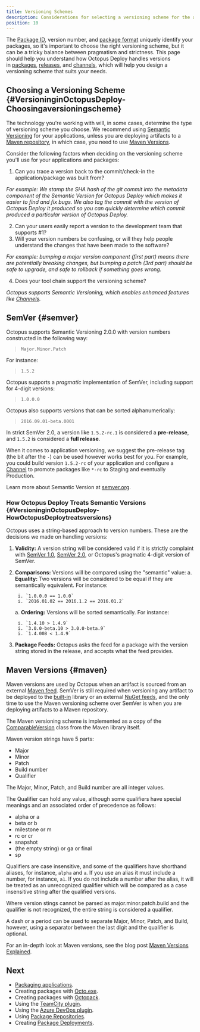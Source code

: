 ```yaml
---
title: Versioning Schemes
description: Considerations for selecting a versioning scheme for the applications you'll deploy.
position: 10
---
```


The [Package ID](/docs/packaging-applications/index.md#package-id), version number, and [package format](/docs/packaging-applications/index.md#support-formats) uniquely identify your packages, so it's important to choose the right versioning scheme, but it can be a tricky balance between pragmatism and strictness. This page should help you understand how Octopus Deploy handles versions in [packages](/docs/packaging-applications/index.md#supported-formats), [releases](/docs/deployment-process/releases/index.md), and [channels](/docs/deployment-process/channels/index.md), which will help you design a versioning scheme that suits your needs.

## Choosing a Versioning Scheme {#VersioninginOctopusDeploy-Choosingaversioningscheme}

The technology you're working with will, in some cases, determine the type of versioning scheme you choose. We recommend using [Semantic Versioning](#semver) for your applications, unless you are deploying artifacts to a [Maven repository](/docs/packaging-applications/package-repositories/maven-feeds.md), in which case, you need to use [Maven Versions](#maven).

Consider the following factors when deciding on the versioning scheme you'll use for your applications and packages:

1. Can you trace a version back to the commit/check-in the application/package was built from?

  *For example: We stamp the SHA hash of the git commit into the metadata component of the Semantic Version for Octopus Deploy which makes it easier to find and fix bugs. We also tag the commit with the version of Octopus Deploy it produced so you can quickly determine which commit produced a particular version of Octopus Deploy.*

2. Can your users easily report a version to the development team that supports #1?
3. Will your version numbers be confusing, or will they help people understand the changes that have been made to the software?

  *For example: bumping a major version component (first part) means there are potentially breaking changes, but bumping a patch (3rd part) should be safe to upgrade, and safe to rollback if something goes wrong.*

4. Does your tool chain support the versioning scheme?

  *Octopus supports Semantic Versioning, which enables enhanced features like [Channels](/docs/deployment-process/channels/index.md).*

## SemVer {#semver}

Octopus supports Semantic Versioning 2.0.0 with version numbers constructed in the following way:

> `Major.Minor.Patch`

For instance:

> `1.5.2`

Octopus supports a *pragmatic* implementation of SemVer, including support for 4-digit versions:

> `1.0.0.0`

Octopus also supports versions that can be sorted alphanumerically:

> `2016.09.01-beta.0001`

In strict SemVer 2.0, a version like `1.5.2-rc.1` is considered a **pre-release**, and `1.5.2` is considered a **full release**.

When it comes to application versioning, we suggest the pre-release tag (the bit after the `-`) can be used however works best for you. For example, you could build version `1.5.2-rc` of your application and configure a [Channel](/docs/deployment-process/channels/index.md) to promote packages like `*-rc` to Staging and eventually Production.

Learn more about Semantic Version at [semver.org](http://semver.org/).

### How Octopus Deploy Treats Semantic Versions {#VersioninginOctopusDeploy-HowOctopusDeploytreatsversions}

Octopus uses a string-based approach to version numbers. These are the decisions we made on handling versions:

1. **Validity:** A version string will be considered valid if it is strictly complaint with [SemVer 1.0](http://semver.org/spec/v1.0.0.html), [SemVer 2.0](http://semver.org/spec/v2.0.0.html), or Octopus's pragmatic 4-digit version of SemVer.
2. **Comparisons:** Versions will be compared using the "semantic" value:
   a. **Equality:** Two versions will be considered to be equal if they are semantically equivalent. For instance:

        i. `1.0.0.0 == 1.0.0`  
        i. `2016.01.02 == 2016.1.2 == 2016.01.2`  
   a. **Ordering:** Versions will be sorted semantically. For instance:

        i. `1.4.10 > 1.4.9`  
        i. `3.0.0-beta.10 > 3.0.0-beta.9`  
        i. `1.4.008 < 1.4.9`  

 3. **Package Feeds:** Octopus asks the feed for a package with the version string stored in the release, and accepts what the feed provides.

## Maven Versions {#maven}

Maven versions are used by Octopus when an artifact is sourced from an external [Maven feed](/docs/packaging-applications/package-repositories/maven-feeds.md). SemVer is still required when versioning any artifact to be deployed to the [built-in](/docs/packaging-applications/package-repositories/built-in-repository/index.md) library or an external [NuGet feeds](https://docs.nuget.org/create/hosting-your-own-nuget-feeds), and the only time to use the Maven versioning scheme over SemVer is when you are deploying artifacts to a Maven repository.

The Maven versioning scheme is implemented as a copy of the [ComparableVersion](https://github.com/apache/maven/blob/master/maven-artifact/src/main/java/org/apache/maven/artifact/versioning/ComparableVersion.java) class from the Maven library itself.

Maven version strings have 5 parts:

* Major
* Minor
* Patch
* Build number
* Qualifier

The Major, Minor, Patch, and Build number are all integer values.

The Qualifier can hold any value, although some qualifiers have special meanings and an associated order of precedence as follows:

* alpha or a
* beta or b
* milestone or m
* rc or cr
* snapshot
* (the empty string) or ga or final
* sp

Qualifiers are case insensitive, and some of the qualifiers have shorthand aliases, for instance, `alpha` and `a`. If you use an alias it must include a number, for instance, `a1`. If you do not include a number after the alias, it will be treated as an unrecognized qualifier which will be compared as a case insensitive string after the qualified versions.

Where version stings cannot be parsed as major.minor.patch.build and the qualifier is not recognized, the entire string is considered a qualifier.

A dash or a period can be used to separate Major, Minor, Patch, and Build, however, using a separator between the last digit and the qualifier is optional.

For an in-depth look at Maven versions, see the blog post [Maven Versions Explained](https://octopus.com/blog/maven-versioning-explained).

## Next

 - [Packaging applications](/docs/packaging-applications/index.md).
 - Creating packages with [Octo.exe](/docs/packaging-applications/octo.exe.md).
 - Creating packages with [Octopack](/docs/packaging-applications/octopack/index.md).
 - Using the [TeamCity plugin](/docs/packaging-applications/build-servers/teamcity/index.md).
 - Using the [Azure DevOps plugin](/docs/packaging-applications/build-servers/tfs-azure-devops/using-octopus-extension/index.md).
 - Using [Package Repositories](/docs/packaging-applications/index.md).
 - Creating [Package Deployments](/docs/deployment-examples/package-deployments/index.md).
